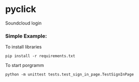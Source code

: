 # pyclick
Soundcloud login

### Simple Example:
To install libraries
```
pip install -r requirements.txt
```

To start porgramm
```
python -m unittest tests.test_sign_in_page.TestSignInPage
```
